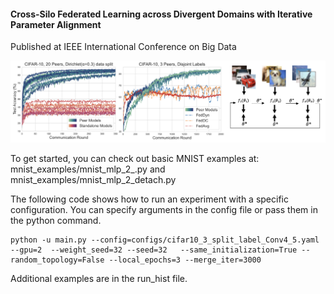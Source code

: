 
#### Cross-Silo Federated Learning across Divergent Domains with Iterative Parameter Alignment
Published at IEEE International Conference on Big Data

![alt text](teaser.png)


To get started, you can check out basic MNIST examples at: 
mnist_examples/mnist_mlp_2_.py and 
mnist_examples/mnist_mlp_2_detach.py



The following code shows how to run an experiment with a specific configuration.  You can specify arguments in the config file or pass them in the python command.  

```
python -u main.py --config=configs/cifar10_3_split_label_Conv4_5.yaml --gpu=2  --weight_seed=32 --seed=32   --same_initialization=True --random_topology=False --local_epochs=3 --merge_iter=3000
```


Additional examples are in the run_hist file. 